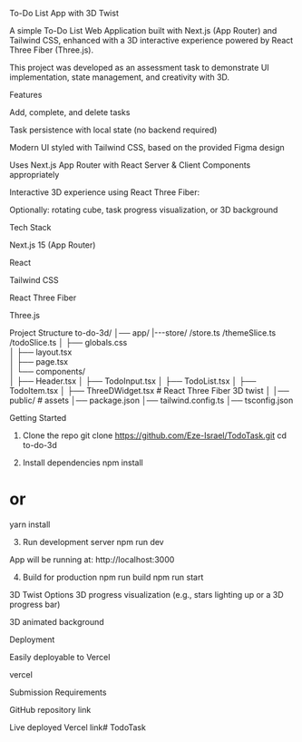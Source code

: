 To-Do List App with 3D Twist

A simple To-Do List Web Application built with Next.js (App Router) and Tailwind CSS, enhanced with a 3D interactive experience powered by React Three Fiber (Three.js).

This project was developed as an assessment task to demonstrate UI implementation, state management, and creativity with 3D.

 Features

Add, complete, and delete tasks

 Task persistence with local state (no backend required)

Modern UI styled with Tailwind CSS, based on the provided Figma design

 Uses Next.js App Router with React Server & Client Components appropriately

 Interactive 3D experience using React Three Fiber:

Optionally: rotating cube, task progress visualization, or 3D background

Tech Stack

Next.js 15 (App Router)

React

Tailwind CSS

React Three Fiber

Three.js

 Project Structure
to-do-3d/
│── app/
    |---store/
    /store.ts
    /themeSlice.ts
    /todoSlice.ts
│   ├── globals.css         
│   ├── layout.tsx          
│   ├── page.tsx             
│   └── components/          
│       ├── Header.tsx
│       ├── TodoInput.tsx
│       ├── TodoList.tsx
│       ├── TodoItem.tsx
│       ├── ThreeDWidget.tsx # React Three Fiber 3D twist
│
│── public/                  # assets
│── package.json
│── tailwind.config.ts
│── tsconfig.json

 Getting Started
1. Clone the repo
git clone https://github.com/Eze-Israel/TodoTask.git
cd to-do-3d

2. Install dependencies
npm install
# or
yarn install

3. Run development server
npm run dev


App will be running at: http://localhost:3000

4. Build for production
npm run build
npm run start

 3D Twist Options
 3D progress visualization (e.g., stars lighting up or a 3D progress bar)

 3D animated background

 Deployment

Easily deployable to Vercel


vercel

 Submission Requirements

 GitHub repository link

 Live deployed Vercel link#   T o d o T a s k  
 